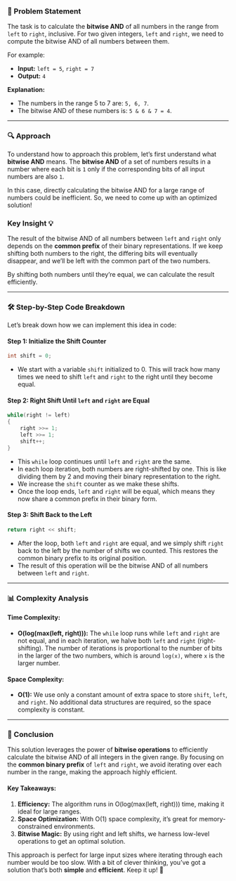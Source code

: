 ### 🌟 Problem Statement

The task is to calculate the **bitwise AND** of all numbers in the range from `left` to `right`, inclusive. For two given integers, `left` and `right`, we need to compute the bitwise AND of all numbers between them.

For example:
- **Input:** `left = 5`, `right = 7`
- **Output:** `4`

**Explanation:**
- The numbers in the range 5 to 7 are: `5, 6, 7`.
- The bitwise AND of these numbers is: `5 & 6 & 7 = 4`.

---

### 🔍 Approach

To understand how to approach this problem, let’s first understand what **bitwise AND** means. The **bitwise AND** of a set of numbers results in a number where each bit is `1` only if the corresponding bits of all input numbers are also `1`. 

In this case, directly calculating the bitwise AND for a large range of numbers could be inefficient. So, we need to come up with an optimized solution!

### Key Insight 💡
The result of the bitwise AND of all numbers between `left` and `right` only depends on the **common prefix** of their binary representations. If we keep shifting both numbers to the right, the differing bits will eventually disappear, and we’ll be left with the common part of the two numbers.

By shifting both numbers until they’re equal, we can calculate the result efficiently.

---

### 🛠️ Step-by-Step Code Breakdown

Let’s break down how we can implement this idea in code:

#### Step 1: Initialize the Shift Counter
```cpp
int shift = 0;
```
- We start with a variable `shift` initialized to 0. This will track how many times we need to shift `left` and `right` to the right until they become equal.

#### Step 2: Right Shift Until `left` and `right` are Equal
```cpp
while(right != left)
{
    right >>= 1;
    left >>= 1;
    shift++;
}
```
- This `while` loop continues until `left` and `right` are the same.
- In each loop iteration, both numbers are right-shifted by one. This is like dividing them by 2 and moving their binary representation to the right.
- We increase the `shift` counter as we make these shifts.
- Once the loop ends, `left` and `right` will be equal, which means they now share a common prefix in their binary form.

#### Step 3: Shift Back to the Left
```cpp
return right << shift;
```
- After the loop, both `left` and `right` are equal, and we simply shift `right` back to the left by the number of shifts we counted. This restores the common binary prefix to its original position.
- The result of this operation will be the bitwise AND of all numbers between `left` and `right`.

---

### 📊 Complexity Analysis

#### Time Complexity:
- **O(log(max(left, right))):** The `while` loop runs while `left` and `right` are not equal, and in each iteration, we halve both `left` and `right` (right-shifting). The number of iterations is proportional to the number of bits in the larger of the two numbers, which is around `log(x)`, where `x` is the larger number.

#### Space Complexity:
- **O(1):** We use only a constant amount of extra space to store `shift`, `left`, and `right`. No additional data structures are required, so the space complexity is constant.

---

### 🎯 Conclusion

This solution leverages the power of **bitwise operations** to efficiently calculate the bitwise AND of all integers in the given range. By focusing on the **common binary prefix** of `left` and `right`, we avoid iterating over each number in the range, making the approach highly efficient.

#### Key Takeaways:
1. **Efficiency:** The algorithm runs in O(log(max(left, right))) time, making it ideal for large ranges.
2. **Space Optimization:** With O(1) space complexity, it’s great for memory-constrained environments.
3. **Bitwise Magic:** By using right and left shifts, we harness low-level operations to get an optimal solution.

This approach is perfect for large input sizes where iterating through each number would be too slow. With a bit of clever thinking, you’ve got a solution that’s both **simple** and **efficient**. Keep it up! 🙌